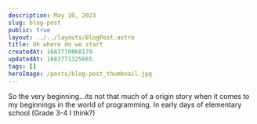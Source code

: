 ```yaml
---
description: May 10, 2023
slug: blog-post
public: true
layout: ../../layouts/BlogPost.astro
title: Oh where do we start
createdAt: 1683770068179
updatedAt: 1683771325665
tags: []
heroImage: /posts/blog-post_thumbnail.jpg
---
```




So the very beginning...its not that much of a origin story when it comes to my beginnings in the world of programming. In early days of elementary school (Grade 3-4 I think?)